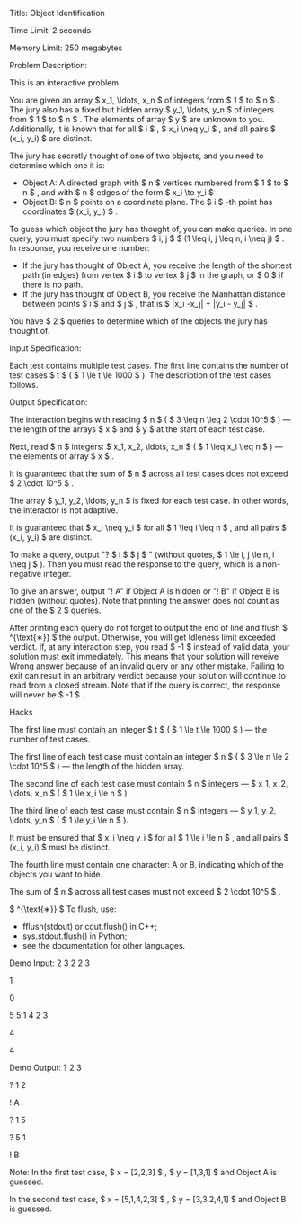 Title:  Object Identification

Time Limit: 2 seconds

Memory Limit: 250 megabytes

Problem Description:

This is an interactive problem.

You are given an array $ x_1, \ldots, x_n $ of integers from $ 1 $ to $ n $ . The jury also has a fixed but hidden array $ y_1, \ldots, y_n $ of integers from $ 1 $ to $ n $ . The elements of array $ y $ are unknown to you. Additionally, it is known that for all $ i $ , $ x_i \neq y_i $ , and all pairs $ (x_i, y_i) $ are distinct.

The jury has secretly thought of one of two objects, and you need to determine which one it is:

- Object A: A directed graph with $ n $ vertices numbered from $ 1 $ to $ n $ , and with $ n $ edges of the form $ x_i \to y_i $ .
- Object B: $ n $ points on a coordinate plane. The $ i $ -th point has coordinates $ (x_i, y_i) $ .

To guess which object the jury has thought of, you can make queries. In one query, you must specify two numbers $ i, j $ $ (1 \leq i, j \leq n, i \neq j) $ . In response, you receive one number:

- If the jury has thought of Object A, you receive the length of the shortest path (in edges) from vertex $ i $ to vertex $ j $ in the graph, or $ 0 $ if there is no path.
- If the jury has thought of Object B, you receive the Manhattan distance between points $ i $ and $ j $ , that is $ |x_i -x_j| + |y_i - y_j| $ .

You have $ 2 $ queries to determine which of the objects the jury has thought of.

Input Specification:

Each test contains multiple test cases. The first line contains the number of test cases $ t $ ( $ 1 \le t \le 1000 $ ). The description of the test cases follows.

Output Specification:

The interaction begins with reading $ n $ ( $ 3 \leq n \leq 2 \cdot 10^5 $ ) — the length of the arrays $ x $ and $ y $ at the start of each test case.

Next, read $ n $ integers: $ x_1, x_2, \ldots, x_n $ ( $ 1 \leq x_i \leq n $ ) — the elements of array $ x $ .

It is guaranteed that the sum of $ n $ across all test cases does not exceed $ 2 \cdot 10^5 $ .

The array $ y_1, y_2, \ldots, y_n $ is fixed for each test case. In other words, the interactor is not adaptive.

It is guaranteed that $ x_i \neq y_i $ for all $ 1 \leq i \leq n $ , and all pairs $ (x_i, y_i) $ are distinct.

To make a query, output "? $ i $ $ j $ " (without quotes, $ 1 \le i, j \le n, i \neq j $ ). Then you must read the response to the query, which is a non-negative integer.

To give an answer, output "! A" if Object A is hidden or "! B" if Object B is hidden (without quotes). Note that printing the answer does not count as one of the $ 2 $ queries.

After printing each query do not forget to output the end of line and flush $ ^{\text{∗}} $ the output. Otherwise, you will get Idleness limit exceeded verdict. If, at any interaction step, you read $ -1 $ instead of valid data, your solution must exit immediately. This means that your solution will reveive Wrong answer because of an invalid query or any other mistake. Failing to exit can result in an arbitrary verdict because your solution will continue to read from a closed stream. Note that if the query is correct, the response will never be $ -1 $ .

Hacks

The first line must contain an integer $ t $ ( $ 1 \le t \le 1000 $ ) — the number of test cases.

The first line of each test case must contain an integer $ n $ ( $ 3 \le n \le 2 \cdot 10^5 $ ) — the length of the hidden array.

The second line of each test case must contain $ n $ integers — $ x_1, x_2, \ldots, x_n $ ( $ 1 \le x_i \le n $ ).

The third line of each test case must contain $ n $ integers — $ y_1, y_2, \ldots, y_n $ ( $ 1 \le y_i \le n $ ).

It must be ensured that $ x_i \neq y_i $ for all $ 1 \le i \le n $ , and all pairs $ (x_i, y_i) $ must be distinct.

The fourth line must contain one character: A or B, indicating which of the objects you want to hide.

The sum of $ n $ across all test cases must not exceed $ 2 \cdot 10^5 $ .

 $ ^{\text{∗}} $ To flush, use:

- fflush(stdout) or cout.flush() in C++;
- sys.stdout.flush() in Python;
- see the documentation for other languages.

Demo Input:
2
3
2 2 3

1

0

5
5 1 4 2 3

4

4

Demo Output:
? 2 3

? 1 2

! A

? 1 5

? 5 1

! B

Note:
In the first test case, $ x = [2,2,3] $ , $ y = [1,3,1] $ and Object A is guessed.

In the second test case, $ x = [5,1,4,2,3] $ , $ y = [3,3,2,4,1] $ and Object B is guessed.